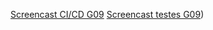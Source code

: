 [Screencast CI/CD G09](https://youtu.be/eFDLo6aWeGg)
[Screencast testes G09](https://youtu.be/-sc3ooL2jvI))
